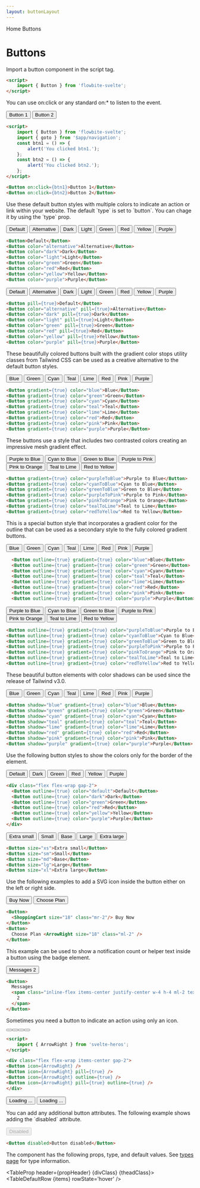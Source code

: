 ```yaml
---
layout: buttonLayout
---
```


<script>
  import Htwo from '../utils/Htwo.svelte'
  import ExampleDiv from '../utils/ExampleDiv.svelte'
  import TableProp from '../utils/TableProp.svelte'
  import TableDefaultRow from '../utils/TableDefaultRow.svelte'
  import { Button, Spinner, Breadcrumb, BreadcrumbItem } from '$lib/index'
  import { Home } from 'svelte-heros';
  import { ArrowRight, Bell, ShoppingCart, ChevronRight } from "svelte-heros";
  import BrandFacebook from '../utils/icons/Facebook.svelte'
  import { goto }from '$app/navigation';
  import componentProps from '../props/Button.json'

  const btn1 = ()=>{
    alert('You clicked btn1.')
  }
  const btn2 = ()=>{
    alert ('You clicked btn2.')
  }

  // Props table
  let items = componentProps.props
  let propHeader = ['Name', 'Type', 'Default']
 let divClass='w-full relative overflow-x-auto shadow-md sm:rounded-lg py-4'
let theadClass ='text-xs text-gray-700 uppercase bg-gray-50 dark:bg-gray-700 dark:text-white'
  
  let crumbs = [
    {
      label:'Home',
      href:'/'
    },
    {
      label:'Buttons',
      href:'/buttons/'
    }
  ]
</script>

<Breadcrumb>
  <BreadcrumbItem href="/" icon={Home} variation="solid">Home</BreadcrumbItem>
  <BreadcrumbItem>Buttons</BreadcrumbItem>
</Breadcrumb>

<h1 class="text-3xl w-full dark:text-white py-8">Buttons</h1>

<p>Import a button component in the script tag.</p>

```html
<script>
	import { Button } from 'flowbite-svelte';
</script>
```

<Htwo label="Handlers" />

<p>You can use on:click or any standard on:* to listen to the event.</p>

<ExampleDiv class="flex flex-wrap items-center gap-2">
<Button on:click={btn1}>Button 1</Button>
<Button on:click={btn2}>Button 2</Button>
</ExampleDiv>

```html
<script>
	import { Button } from 'flowbite-svelte';
	import { goto } from '$app/navigation';
	const btn1 = () => {
		alert('You clicked btn1.');
	};
	const btn2 = () => {
		alert('You clicked btn2.');
	};
</script>

<Button on:click={btn1}>Button 1</Button>
<Button on:click={btn2}>Button 2</Button>
```

<Htwo label="Default button" />

<p>Use these default button styles with multiple colors to indicate an action or link within your website. The default `type` is set to `button`. You can chage it by using the `type` prop.</p>

<ExampleDiv class="flex flex-wrap gap-2">
<Button>Default</Button>
<Button color="alternative">Alternative</Button>
<Button color="dark">Dark</Button>
<Button color="light">Light</Button>
<Button color="green">Green</Button>
<Button color="red">Red</Button>
<Button color="yellow">Yellow</Button>
<Button color="purple">Purple</Button>
</ExampleDiv>

```html
<Button>Default</Button>
<Button color="alternative">Alternative</Button>
<Button color="dark">Dark</Button>
<Button color="light">Light</Button>
<Button color="green">Green</Button>
<Button color="red">Red</Button>
<Button color="yellow">Yellow</Button>
<Button color="purple">Purple</Button>
```

<Htwo label="Button pills" />

<ExampleDiv class="flex flex-wrap gap-2">
  <Button pill={true}>Default</Button>
  <Button color="alternative" pill={true}>Alternative</Button>
  <Button color="dark" pill={true}>Dark</Button>
  <Button color="light" pill={true}>Light</Button>
  <Button color="green" pill={true}>Green</Button>
  <Button color="red" pill={true}>Red</Button>
  <Button color="yellow" pill={true}>Yellow</Button>
  <Button color="purple" pill={true}>Purple</Button>
</ExampleDiv>

```html
<Button pill={true}>Default</Button>
<Button color="alternative" pill={true}>Alternative</Button>
<Button color="dark" pill={true}>Dark</Button>
<Button color="light" pill={true}>Light</Button>
<Button color="green" pill={true}>Green</Button>
<Button color="red" pill={true}>Red</Button>
<Button color="yellow" pill={true}>Yellow</Button>
<Button color="purple" pill={true}>Purple</Button>
```

<Htwo label="Gradient monochrome" />

<p>These beautifully colored buttons built with the gradient color stops utility classes from Tailwind CSS can be used as a creative alternative to the default button styles.</p>

<ExampleDiv class="flex flex-wrap gap-2">
  <Button gradient={true} color="blue">Blue</Button>
  <Button gradient={true} color="green">Green</Button>
  <Button gradient={true} color="cyan">Cyan</Button>
  <Button gradient={true} color="teal">Teal</Button>
  <Button gradient={true} color="lime">Lime</Button>
  <Button gradient={true} color="red">Red</Button>
  <Button gradient={true} color="pink">Pink</Button>
  <Button gradient={true} color="purple">Purple</Button>
</ExampleDiv>

```html
<Button gradient={true} color="blue">Blue</Button>
<Button gradient={true} color="green">Green</Button>
<Button gradient={true} color="cyan">Cyan</Button>
<Button gradient={true} color="teal">Teal</Button>
<Button gradient={true} color="lime">Lime</Button>
<Button gradient={true} color="red">Red</Button>
<Button gradient={true} color="pink">Pink</Button>
<Button gradient={true} color="purple">Purple</Button>
```

<Htwo label="Gradient duotone" />

<p>These buttons use a style that includes two contrasted colors creating an impressive mesh gradient effect.</p>

<ExampleDiv class="flex flex-wrap items-center gap-2">
  <Button gradient={true} color="purpleToBlue">Purple to Blue</Button>
  <Button gradient={true} color="cyanToBlue">Cyan to Blue</Button>
  <Button gradient={true} color="greenToBlue">Green to Blue</Button>
  <Button gradient={true} color="purpleToPink">Purple to Pink</Button>
  <Button gradient={true} color="pinkToOrange">Pink to Orange</Button>
  <Button gradient={true} color="tealToLime">Teal to Lime</Button>
  <Button gradient={true} color="redToYellow">Red to Yellow</Button>
</ExampleDiv>

```html
<Button gradient={true} color="purpleToBlue">Purple to Blue</Button>
<Button gradient={true} color="cyanToBlue">Cyan to Blue</Button>
<Button gradient={true} color="greenToBlue">Green to Blue</Button>
<Button gradient={true} color="purpleToPink">Purple to Pink</Button>
<Button gradient={true} color="pinkToOrange">Pink to Orange</Button>
<Button gradient={true} color="tealToLime">Teal to Lime</Button>
<Button gradient={true} color="redToYellow">Red to Yellow</Button>
```

<Htwo label="Gradient outline" />

<p>This is a special button style that incorporates a gradient color for the outline that can be used as a secondary style to the fully colored gradient buttons.</p>

<ExampleDiv class="flex flex-wrap items-center gap-2">
  <Button outline={true} gradient={true} color="blue">Blue</Button>
  <Button outline={true} gradient={true} color="green">Green</Button>
  <Button outline={true} gradient={true} color="cyan">Cyan</Button>
  <Button outline={true} gradient={true} color="teal">Teal</Button>
  <Button outline={true} gradient={true} color="lime">Lime</Button>
  <Button outline={true} gradient={true} color="red">Red</Button>
  <Button outline={true} gradient={true} color="pink">Pink</Button>
  <Button outline={true} gradient={true} color="purple">Purple</Button>
</ExampleDiv>

```html
  <Button outline={true} gradient={true} color="blue">Blue</Button>
  <Button outline={true} gradient={true} color="green">Green</Button>
  <Button outline={true} gradient={true} color="cyan">Cyan</Button>
  <Button outline={true} gradient={true} color="teal">Teal</Button>
  <Button outline={true} gradient={true} color="lime">Lime</Button>
  <Button outline={true} gradient={true} color="red">Red</Button>
  <Button outline={true} gradient={true} color="pink">Pink</Button>
  <Button outline={true} gradient={true} color="purple">Purple</Button>
```


<ExampleDiv class="flex flex-wrap items-center gap-2">
  <Button outline={true} gradient={true} color="purpleToBlue">Purple to Blue</Button>
  <Button outline={true} gradient={true} color="cyanToBlue">Cyan to Blue</Button>
  <Button outline={true} gradient={true} color="greenToBlue">Green to Blue</Button>
  <Button outline={true} gradient={true} color="purpleToPink">Purple to Pink</Button>
  <Button outline={true} gradient={true} color="pinkToOrange">Pink to Orange</Button>
  <Button outline={true} gradient={true} color="tealToLime">Teal to Lime</Button>
  <Button outline={true} gradient={true} color="redToYellow">Red to Yellow</Button>
</ExampleDiv>

```html
<Button outline={true} gradient={true} color="purpleToBlue">Purple to Blue</Button>
<Button outline={true} gradient={true} color="cyanToBlue">Cyan to Blue</Button>
<Button outline={true} gradient={true} color="greenToBlue">Green to Blue</Button>
<Button outline={true} gradient={true} color="purpleToPink">Purple to Pink</Button>
<Button outline={true} gradient={true} color="pinkToOrange">Pink to Orange</Button>
<Button outline={true} gradient={true} color="tealToLime">Teal to Lime</Button>
<Button outline={true} gradient={true} color="redToYellow">Red to Yellow</Button>
```

<Htwo label="Colored shadows" />

<p>These beautiful button elements with color shadows can be used since the release of Tailwind v3.0.</p>

<ExampleDiv class="flex flex-wrap items-center gap-2">
  <Button shadow="blue" gradient={true} color="blue">Blue</Button>
  <Button shadow="green" gradient={true} color="green">Green</Button>
  <Button shadow="cyan" gradient={true} color="cyan">Cyan</Button>
  <Button shadow="teal" gradient={true} color="teal">Teal</Button>
  <Button shadow="lime" gradient={true} color="lime">Lime</Button>
  <Button shadow="red" gradient={true} color="red">Red</Button>
  <Button shadow="pink" gradient={true} color="pink">Pink</Button>
  <Button shadow="purple" gradient={true} color="purple">Purple</Button>
</ExampleDiv>

```html
<Button shadow="blue" gradient={true} color="blue">Blue</Button>
<Button shadow="green" gradient={true} color="green">Green</Button>
<Button shadow="cyan" gradient={true} color="cyan">Cyan</Button>
<Button shadow="teal" gradient={true} color="teal">Teal</Button>
<Button shadow="lime" gradient={true} color="lime">Lime</Button>
<Button shadow="red" gradient={true} color="red">Red</Button>
<Button shadow="pink" gradient={true} color="pink">Pink</Button>
<Button shadow="purple" gradient={true} color="purple">Purple</Button>
```

<Htwo label="Outline buttons" />

<p>Use the following button styles to show the colors only for the border of the element.</p>

<ExampleDiv>
<div class="flex flex-wrap gap-2">
  <Button outline={true} color="default">Default</Button>
  <Button outline={true} color="dark">Dark</Button>
  <Button outline={true} color="green">Green</Button>
  <Button outline={true} color="red">Red</Button>
  <Button outline={true} color="yellow">Yellow</Button>
  <Button outline={true} color="purple">Purple</Button>
</div>
</ExampleDiv>

```html
<div class="flex flex-wrap gap-2">
  <Button outline={true} color="default">Default</Button>
  <Button outline={true} color="dark">Dark</Button>
  <Button outline={true} color="green">Green</Button>
  <Button outline={true} color="red">Red</Button>
  <Button outline={true} color="yellow">Yellow</Button>
  <Button outline={true} color="purple">Purple</Button>
</div>
```

<Htwo label="Button sizes" />

<ExampleDiv class="flex flex-wrap items-center gap-2">
  <Button size="xs">Extra small</Button>
  <Button size="sm">Small</Button>
  <Button size="md">Base</Button>
  <Button size="lg">Large</Button>
  <Button size="xl">Extra large</Button>
</ExampleDiv>

```html
<Button size="xs">Extra small</Button>
<Button size="sm">Small</Button>
<Button size="md">Base</Button>
<Button size="lg">Large</Button>
<Button size="xl">Extra large</Button>
```

<Htwo label="Buttons with icon" />

<p>Use the following examples to add a SVG icon inside the button either on the left or right side.</p>

<ExampleDiv class="flex flex-wrap items-center gap-2">
<Button>
  <ShoppingCart size="18" class="mr-2"/> Buy Now
</Button>
<Button>
  Choose Plan <ArrowRight size="18" class="ml-2" />
</Button>
</ExampleDiv>

```html
<Button>
  <ShoppingCart size="18" class="mr-2"/> Buy Now
</Button>
<Button>
  Choose Plan <ArrowRight size="18" class="ml-2" />
</Button>
```

<Htwo label="Button with label" />

<p>This example can be used to show a notification count or helper text inside a button using the badge element.</p>

<ExampleDiv class="flex flex-wrap items-center gap-2">
<Button>
  Messages
  <span class="inline-flex items-center justify-center w-4 h-4 ml-2 text-xs font-semibold text-blue-800 bg-blue-200 rounded-full">
    2
  </span>
</Button>
</ExampleDiv>

```html
<Button>
  Messages
  <span class="inline-flex items-center justify-center w-4 h-4 ml-2 text-xs font-semibold text-blue-800 bg-blue-200 rounded-full">
    2
  </span>
</Button>
```

<Htwo label="Icon buttons" />

<p>Sometimes you need a button to indicate an action using only an icon.</p>

<ExampleDiv>
<div class="flex flex-wrap items-center gap-2">
<Button icon={ArrowRight} />
<Button icon={ArrowRight} pill={true} />
<Button icon={ArrowRight} outline={true} />
<Button icon={ArrowRight} pill={true} outline={true} />
</div>
</ExampleDiv>

```html
<script>
	import { ArrowRight } from 'svelte-heros';
</script>

<div class="flex flex-wrap items-center gap-2">
<Button icon={ArrowRight} />
<Button icon={ArrowRight} pill={true} />
<Button icon={ArrowRight} outline={true} />
<Button icon={ArrowRight} pill={true} outline={true} />
</div>
```

<Htwo label="Loader" />

<ExampleDiv>
<div class="flex flex-wrap items-center gap-2">
<Button>
  <Spinner class="mr-3" size="4" />
  Loading ...
</Button>
<Button outlineStyle="white">
  <Spinner class="mr-3" size="4" />
  Loading ...
</Button>
</div>
</ExampleDiv>

<Htwo label="Disabled" />

<p>You can add any additional button attributes. The following example shows adding the `disabled` attribute.</p>

<ExampleDiv>
<Button disabled >Disabled</Button>
</ExampleDiv>

```html
<Button disabled>Button disabled</Button>
```


<Htwo label="Props" />

<p>The component has the following props, type, and default values. See <a href="/pages/types">types 
 page</a> for type information.</p>

<TableProp header={propHeader} {divClass} {theadClass}>
  <TableDefaultRow {items} rowState='hover' />
</TableProp>
